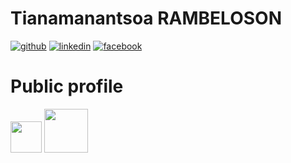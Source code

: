 
Tianamanantsoa RAMBELOSON
============


[![github](https://cloud.githubusercontent.com/assets/17016297/18839843/0e06a67a-83d2-11e6-993a-b35a182500e0.png)][1]
[![linkedin](https://cloud.githubusercontent.com/assets/17016297/18839848/0fc7e74e-83d2-11e6-8c6a-277fc9d6e067.png)][3]
[![facebook](https://cloud.githubusercontent.com/assets/17016297/18839836/0a06deb4-83d2-11e6-8078-1d0974af0f63.png)][2]



[1]: https://github.com/rmanantsoa
[2]: https://www.linkedin.com/in/tianamanantsoa-rambeloson/
[3]: https://www.facebook.com/manantsooa


Public profile
===========
<a href="https://www.qwiklabs.com/public_profiles/ac2081bd-b9ac-4f34-9404-35df389281c0"> <img src="https://i.pinimg.com/originals/74/41/81/744181e579b7a1b5e8b9186a13750e04.png" width="50" height="50"></a>
<a href="https://www.hackerrank.com/manantsoa"> <img src="https://upload.wikimedia.org/wikipedia/commons/6/65/HackerRank_logo.png" width="70" height="70"></a>
